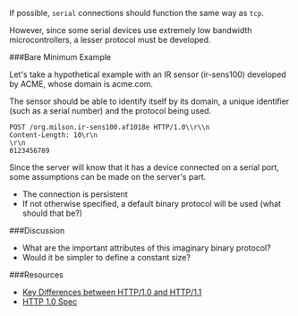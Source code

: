 If possible, `serial` connections should function the same way as `tcp`.

However, since some serial devices use extremely low bandwidth microcontrollers, a lesser protocol must be developed.

###Bare Minimum Example

Let's take a hypothetical example with an IR sensor (ir-sens100) developed by ACME, whose domain is acme.com.

The sensor should be able to identify itself by its domain, a unique identifier (such as a serial number) and the protocol being used.

    POST /org.milson.ir-sens100.af1018e HTTP/1.0\\r\\n
    Content-Length: 10\r\n
    \r\n
    0123456789

Since the server will know that it has a device connected on a serial port, some assumptions can be made on the server's part.

  * The connection is persistent
  * If not otherwise specified, a default binary protocol will be used (what should that be?)

###Discussion

  * What are the important attributes of this imaginary binary protocol?
  * Would it be simpler to define a constant size? 

###Resources

  * [Key Differences between HTTP/1.0 and HTTP/1.1](http://www8.org/w8-papers/5c-protocols/key/key.html)
  * [HTTP 1.0 Spec](w3.org/Protocols/HTTP/1.0/spec.html)
